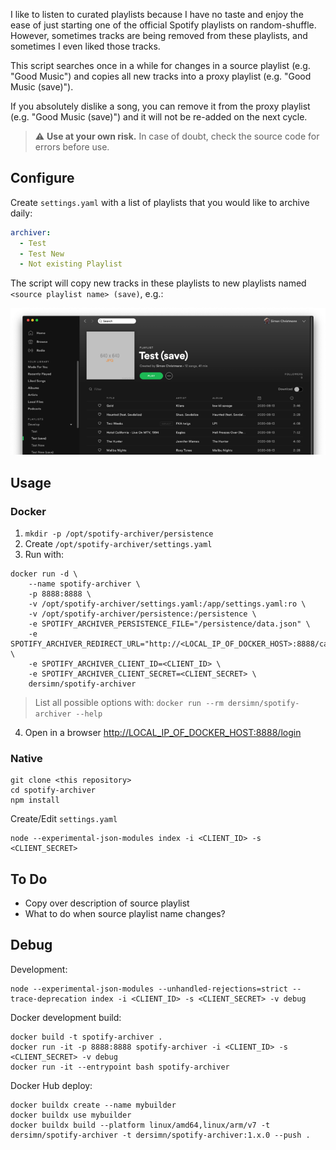 I like to listen to curated playlists because I have no taste and enjoy the ease of just starting one of the official Spotify playlists on random-shuffle. However, sometimes tracks are being removed from these playlists, and sometimes I even liked those tracks.

This script searches once in a while for changes in a source playlist (e.g. "Good Music") and copies all new tracks into a proxy playlist (e.g. "Good Music (save)").

If you absolutely dislike a song, you can remove it from the proxy playlist (e.g. "Good Music (save)") and it will not be re-added on the next cycle.

> :warning: **Use at your own risk.** In case of doubt, check the source code for errors before use.

## Configure

Create `settings.yaml` with a list of playlists that you would like to archive daily:

``` yaml
archiver:
  - Test
  - Test New
  - Not existing Playlist
```

The script will copy new tracks in these playlists to new playlists named `<source playlist name> (save)`, e.g.:

[![](docs/spotify_800.png)](docs/spotify.png)

## Usage

### Docker

1) `mkdir -p /opt/spotify-archiver/persistence`
2) Create `/opt/spotify-archiver/settings.yaml`
3) Run with:

```
docker run -d \
    --name spotify-archiver \
    -p 8888:8888 \
    -v /opt/spotify-archiver/settings.yaml:/app/settings.yaml:ro \
    -v /opt/spotify-archiver/persistence:/persistence \
    -e SPOTIFY_ARCHIVER_PERSISTENCE_FILE="/persistence/data.json" \
    -e SPOTIFY_ARCHIVER_REDIRECT_URL="http://<LOCAL_IP_OF_DOCKER_HOST>:8888/callback" \
    -e SPOTIFY_ARCHIVER_CLIENT_ID=<CLIENT_ID> \
    -e SPOTIFY_ARCHIVER_CLIENT_SECRET=<CLIENT_SECRET> \
    dersimn/spotify-archiver
```

> List all possible options with: `docker run --rm dersimn/spotify-archiver --help`

4) Open in a browser <http://LOCAL_IP_OF_DOCKER_HOST:8888/login>

### Native

```
git clone <this repository>
cd spotify-archiver
npm install
```

Create/Edit `settings.yaml`

```
node --experimental-json-modules index -i <CLIENT_ID> -s <CLIENT_SECRET>
```

## To Do

- Copy over description of source playlist
- What to do when source playlist name changes?

## Debug

Development:

    node --experimental-json-modules --unhandled-rejections=strict --trace-deprecation index -i <CLIENT_ID> -s <CLIENT_SECRET> -v debug

Docker development build:

    docker build -t spotify-archiver .
    docker run -it -p 8888:8888 spotify-archiver -i <CLIENT_ID> -s <CLIENT_SECRET> -v debug
    docker run -it --entrypoint bash spotify-archiver

Docker Hub deploy:

    docker buildx create --name mybuilder
    docker buildx use mybuilder
    docker buildx build --platform linux/amd64,linux/arm/v7 -t dersimn/spotify-archiver -t dersimn/spotify-archiver:1.x.0 --push .
